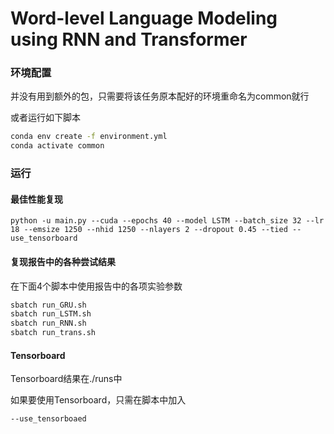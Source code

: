 # Word-level Language Modeling using RNN and Transformer
### 环境配置
并没有用到额外的包，只需要将该任务原本配好的环境重命名为common就行

或者运行如下脚本
```bash
conda env create -f environment.yml
conda activate common
```
### 运行
#### 最佳性能复现
```angular2html
python -u main.py --cuda --epochs 40 --model LSTM --batch_size 32 --lr 18 --emsize 1250 --nhid 1250 --nlayers 2 --dropout 0.45 --tied --use_tensorboard
```
#### 复现报告中的各种尝试结果
在下面4个脚本中使用报告中的各项实验参数
```bash
sbatch run_GRU.sh
sbatch run_LSTM.sh
sbatch run_RNN.sh
sbatch run_trans.sh
```
#### Tensorboard
Tensorboard结果在./runs中

如果要使用Tensorboard，只需在脚本中加入
```angular2html
--use_tensorboaed
```
